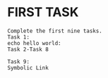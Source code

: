 # FIRST TASK
    Complete the first nine tasks.
    Task 1:
    echo hello world:
    Task 2-Task 8

    Task 9:
    Symbolic Link